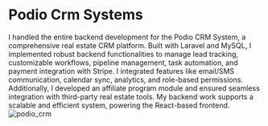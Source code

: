 # Podio Crm Systems
I handled the entire backend development for the Podio CRM System, a comprehensive real estate CRM platform. Built with Laravel and MySQL, I implemented robust backend functionalities to manage lead tracking, customizable workflows, pipeline management, task automation, and payment integration with Stripe. I integrated features like email/SMS communication, calendar sync, analytics, and role-based permissions. Additionally, I developed an affiliate program module and ensured seamless integration with third-party real estate tools. My backend work supports a scalable and efficient system, powering the React-based frontend.
![podio_crm](https://github.com/user-attachments/assets/437f46ab-5f29-4ed7-95b7-23ac7f610114)
